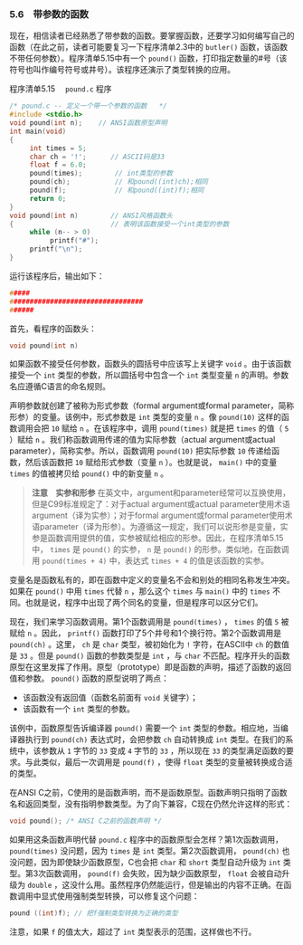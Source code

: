 ### 5.6　带参数的函数

现在，相信读者已经熟悉了带参数的函数。要掌握函数，还要学习如何编写自己的函数（在此之前，读者可能要复习一下程序清单2.3中的 `butler()` 函数，该函数不带任何参数）。程序清单5.15中有一个 `pound()` 函数，打印指定数量的#号（该符号也叫作编号符号或井号）。该程序还演示了类型转换的应用。

程序清单5.15　 `pound.c` 程序

```c
/* pound.c -- 定义一个带一个参数的函数   */
#include <stdio.h>
void pound(int n);    // ANSI函数原型声明
int main(void)
{
     int times = 5;
     char ch = '!';      // ASCII码是33
     float f = 6.0;
     pound(times);        // int类型的参数
     pound(ch);           // 和pound((int)ch);相同
     pound(f);            // 和pound((int)f);相同
     return 0;
}
void pound(int n)        // ANSI风格函数头
{                        // 表明该函数接受一个int类型的参数
     while (n-- > 0)
          printf("#");
     printf("\n");
}
```

运行该程序后，输出如下：

```c
#####
#################################
######
```

首先，看程序的函数头：

```c
void pound(int n)
```

如果函数不接受任何参数，函数头的圆括号中应该写上关键字 `void` 。由于该函数接受一个 `int` 类型的参数，所以圆括号中包含一个 `int` 类型变量 `n` 的声明。参数名应遵循C语言的命名规则。

声明参数就创建了被称为形式参数（formal argument或formal parameter，简称形参）的变量。该例中，形式参数是 `int` 类型的变量 `n` 。像 `pound(10)` 这样的函数调用会把 `10` 赋给 `n` 。在该程序中，调用 `pound(times)` 就是把 `times` 的值（ `5` ）赋给 `n` 。我们称函数调用传递的值为实际参数（actual argument或actual parameter），简称实参。所以，函数调用 `pound(10)` 把实际参数 `10` 传递给函数，然后该函数把 `10` 赋给形式参数（变量 `n` ）。也就是说， `main()` 中的变量 `times` 的值被拷贝给 `pound()` 中的新变量 `n` 。

> **注意　实参和形参**
> 在英文中，argument和parameter经常可以互换使用，但是C99标准规定了：对于actual argument或actual parameter使用术语argument（译为实参）；对于formal argument或formal parameter使用术语parameter（译为形参）。为遵循这一规定，我们可以说形参是变量，实参是函数调用提供的值，实参被赋给相应的形参。因此，在程序清单5.15中， `times` 是 `pound()` 的实参， `n` 是 `pound()` 的形参。类似地，在函数调用 `pound(times + 4)` 中，表达式 `times + 4` 的值是该函数的实参。

变量名是函数私有的，即在函数中定义的变量名不会和别处的相同名称发生冲突。如果在 `pound()` 中用 `times` 代替 `n` ，那么这个 `times` 与 `main()` 中的 `times` 不同。也就是说，程序中出现了两个同名的变量，但是程序可以区分它们。

现在，我们来学习函数调用。第1个函数调用是 `pound(times)` ， `times` 的值 `5` 被赋给 `n` 。因此， `printf()` 函数打印了5个井号和1个换行符。第2个函数调用是 `pound(ch)` 。这里， `ch` 是 `char` 类型，被初始化为 `!` 字符，在ASCII中 `ch` 的数值是 `33` 。但是 `pound()` 函数的参数类型是 `int` ，与 `char` 不匹配。程序开头的函数原型在这里发挥了作用。原型（prototype）即是函数的声明，描述了函数的返回值和参数。 `pound()` 函数的原型说明了两点：

+ 该函数没有返回值（函数名前面有 `void` 关键字）；
+ 该函数有一个 `int` 类型的参数。

该例中，函数原型告诉编译器 `pound()` 需要一个 `int` 类型的参数。相应地，当编译器执行到 `pound(ch)` 表达式时，会把参数 `ch` 自动转换成 `int` 类型。在我们的系统中，该参数从 `1` 字节的 `33` 变成 `4` 字节的 `33` ，所以现在 `33` 的类型满足函数的要求。与此类似，最后一次调用是 `pound(f)` ，使得 `float` 类型的变量被转换成合适的类型。

在ANSI C之前，C使用的是函数声明，而不是函数原型。函数声明只指明了函数名和返回类型，没有指明参数类型。为了向下兼容，C现在仍然允许这样的形式：

```c
void pound(); /* ANSI C之前的函数声明 */
```

如果用这条函数声明代替 `pound.c` 程序中的函数原型会怎样？第1次函数调用， `pound(times)` 没问题，因为 `times` 是 `int` 类型。第2次函数调用， `pound(ch)` 也没问题，因为即使缺少函数原型，C也会把 `char` 和 `short` 类型自动升级为 `int` 类型。第3次函数调用， `pound(f)` 会失败，因为缺少函数原型， `float` 会被自动升级为 `double` ，这没什么用。虽然程序仍然能运行，但是输出的内容不正确。在函数调用中显式使用强制类型转换，可以修复这个问题：

```c
pound ((int)f); // 把f强制类型转换为正确的类型
```

注意，如果 `f` 的值太大，超过了 `int` 类型表示的范围，这样做也不行。

